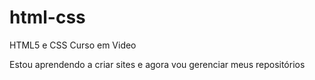 # html-css
 HTML5 e CSS Curso em Video

Estou aprendendo a criar sites e agora vou gerenciar meus repositórios